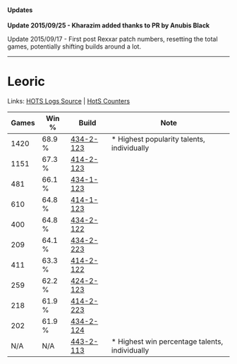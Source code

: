 #### Updates
**Update 2015/09/25 - Kharazim added thanks to PR by Anubis Black**

Update 2015/09/17 - First post Rexxar patch numbers, resetting the total games, potentially shifting builds around a lot.

***

# Leoric

Links: [HOTS Logs Source](https://www.hotslogs.com/Sitewide/HeroDetails?Hero=Leoric) | [HotS Counters](http://hotscounters.com/#/hero/Leoric)

Games  | Win %  | Build     | Note
-----  | -----  | -----     | ----
1420   | 68.9 % | [434-2-123](http://www.heroesfire.com/hots/talent-calculator/leoric#sjVh) | * Highest popularity talents, individually
1151   | 67.3 % | [414-2-123](http://www.heroesfire.com/hots/talent-calculator/leoric#rygh) | 
481    | 66.1 % | [434-1-123](http://www.heroesfire.com/hots/talent-calculator/leoric#sjG3) | 
610    | 64.8 % | [414-1-123](http://www.heroesfire.com/hots/talent-calculator/leoric#ryR3) | 
400    | 64.8 % | [434-2-122](http://www.heroesfire.com/hots/talent-calculator/leoric#sjVg) | 
209    | 64.1 % | [434-2-223](http://www.heroesfire.com/hots/talent-calculator/leoric#sjXF) | 
411    | 63.3 % | [414-2-122](http://www.heroesfire.com/hots/talent-calculator/leoric#rygg) | 
259    | 62.2 % | [424-2-123](http://www.heroesfire.com/hots/talent-calculator/leoric#sL5B) | 
218    | 61.9 % | [414-2-223](http://www.heroesfire.com/hots/talent-calculator/leoric#ryiF) | 
202    | 61.9 % | [434-2-124](http://www.heroesfire.com/hots/talent-calculator/leoric#sjVi) | 
N/A    | N/A    | [443-2-113](http://www.heroesfire.com/hots/talent-calculator/leoric#t3Tn) | * Highest win percentage talents, individually
